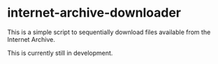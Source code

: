 # internet-archive-downloader
This is a simple script to sequentially download files available from the Internet Archive.

This is currently still in development.